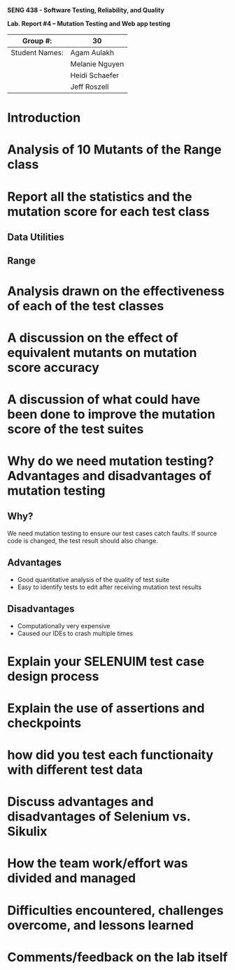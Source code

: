 **SENG 438 - Software Testing, Reliability, and Quality**

**Lab. Report \#4 – Mutation Testing and Web app testing**

| Group \#:       | 30  |
|-----------------|---|
| Student Names:  | Agam Aulakh  |
|                 | Melanie Nguyen  |
|                 | Heidi Schaefer  |
|                 | Jeff Roszell  |

# Introduction


# Analysis of 10 Mutants of the Range class 

# Report all the statistics and the mutation score for each test class

## Data Utilities

## Range

# Analysis drawn on the effectiveness of each of the test classes

# A discussion on the effect of equivalent mutants on mutation score accuracy

# A discussion of what could have been done to improve the mutation score of the test suites

# Why do we need mutation testing? Advantages and disadvantages of mutation testing

## Why?
We need mutation testing to ensure our test cases catch faults. If source code is changed, the test result should also change.

## Advantages
- Good quantitative analysis of the quality of test suite
- Easy to identify tests to edit after receiving mutation test results

## Disadvantages
- Computationally very expensive
- Caused our IDEs to crash multiple times

# Explain your SELENUIM test case design process

# Explain the use of assertions and checkpoints

# how did you test each functionaity with different test data

# Discuss advantages and disadvantages of Selenium vs. Sikulix

# How the team work/effort was divided and managed

# Difficulties encountered, challenges overcome, and lessons learned

# Comments/feedback on the lab itself
